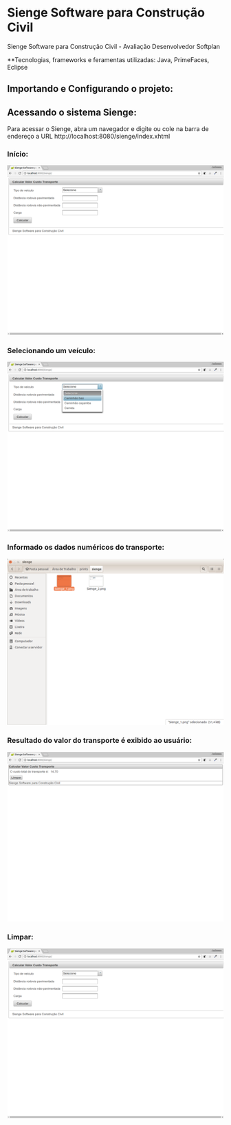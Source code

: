 # Sienge Software para Construção Civil
Sienge Software para Construção Civil - Avaliação Desenvolvedor Softplan

**Tecnologias, frameworks e feramentas utilizadas:
Java, PrimeFaces, Eclipse 

## Importando e Configurando o projeto:


## Acessando o sistema Sienge:
Para acessar o Sienge, abra um navegador e digite ou cole na barra de endereço a URL http://localhost:8080/sienge/index.xhtml

### Início:
![alt text](/sienge_prints/Sienge_1.png)

### Selecionando um veículo:
![alt text](/sienge_prints/Sienge_2.png)

### Informado os dados numéricos do transporte:
![alt text](/sienge_prints/Sienge_3.png)

### Resultado do valor do transporte é exibido ao usuário:
![alt text](/sienge_prints/Sienge_4.png)

### Limpar:
![alt text](/sienge_prints/Sienge_1.png)

